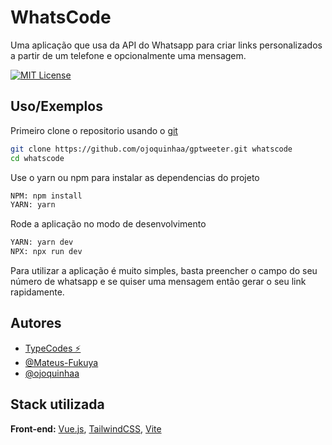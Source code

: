 # WhatsCode
Uma aplicação que usa da API do Whatsapp para criar links personalizados a partir de um telefone e opcionalmente uma mensagem.

[![MIT License](https://img.shields.io/badge/License-MIT-green.svg)](https://choosealicense.com/licenses/mit/)
## Uso/Exemplos

Primeiro clone o repositorio usando o [git](https://git-scm.com/)
```bash
git clone https://github.com/ojoquinhaa/gptweeter.git whatscode
cd whatscode
```

Use o yarn ou npm para instalar as dependencias do projeto
```bash
NPM: npm install
YARN: yarn
```

Rode a aplicação no modo de desenvolvimento
```bash
YARN: yarn dev 
NPX: npx run dev
```

Para utilizar a aplicação é muito simples, basta preencher o campo do seu número de whatsapp e se quiser uma mensagem então gerar o seu link rapidamente.


## Autores

- [TypeCodes ⚡](https://typecodes.com.br)
- [@Mateus-Fukuya](https://github.com/Mateus-Fukuya)
- [@ojoquinhaa](https://www.github.com/ojoquinhaa)


## Stack utilizada

**Front-end:** [Vue.js](https://vuejs.org/), [TailwindCSS](https://tailwindcss.com/), [Vite](https://vitejs.dev/)
